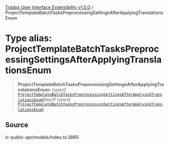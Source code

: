 [Trados User Interface Extensibility v1.0.0](../wiki/globals) / ProjectTemplateBatchTasksPreprocessingSettingsAfterApplyingTranslationsEnum

# Type alias: ProjectTemplateBatchTasksPreprocessingSettingsAfterApplyingTranslationsEnum

> **ProjectTemplateBatchTasksPreprocessingSettingsAfterApplyingTranslationsEnum**: *typeof* [`ProjectTemplateBatchTasksPreprocessingSettingsAfterApplyingTranslationsEnum`](../wiki/Variable.ProjectTemplateBatchTasksPreprocessingSettingsAfterApplyingTranslationsEnum)\[keyof *typeof* [`ProjectTemplateBatchTasksPreprocessingSettingsAfterApplyingTranslationsEnum`](../wiki/Variable.ProjectTemplateBatchTasksPreprocessingSettingsAfterApplyingTranslationsEnum)\]

## Source

lc-public-api/models/index.ts:3865
